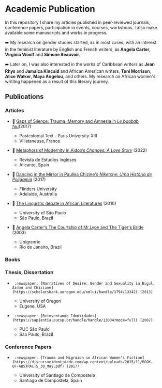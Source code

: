 # Academic Publication

In this repository I share my articles published in peer-reviewed journals, 
conference papers, participation in events, courses, workshops. I also make available some manuscripts and works in progress. 


:arrow_right: My research on gender studies started, as in most cases, with an interest in the feminist literature by English and French writers, as **Angela Carter**, **Virginia Woolf** and **Simone Beauvoir**.

:arrow_right: Later on, I was also interested in the works of Caribbean writers as **Jean Rhys** and **Jamaica Kincaid** and African American writers, **Toni Morrison**, **Alice Walker**, **Maya Angelou**, and others. My research on 
African women's writitng happened as a result of this literary journey. 



## Publications
### Articles
- 	:newspaper: [Gaps of Silence: Trauma, Memory and Amnesia in *Le baobab fou*](https://www.postcolonial.org/index.php/pct/article/viewFile/2165/2086)(2017)
	- Postcolonial Text - Paris University-XIII
	- Villetaneuse, France 
								
- 	:newspaper: [Metaphors of Modernity in Aidoo’s *Changes: A Love Story*](https://rua.ua.es/dspace/bitstream/10045/121345/1/RAEI_2022_36_07.pdf) (2022)
	- Revista de Estudios Ingleses
	- Alicante, Spain
								
								
- 	:newspaper: [Dancing in the Mirror in Paulina Chizine's *Niketche: Uma História de Poligamia*](https://fhrc.flinders.edu.au/transnational/vol9_issue2.html) (2017)
	 - Flinders University 
	 - Adelaide, Australia
	 
 - 	:newspaper: [The Linguistic debate in African Literatures](https://www.revistas.usp.br/africa/article/view/96114/95337) (2010)
        
	- University of São Paulo
	- São Paulo, Brazil
        


- 	:newspaper: [Angela Carter's The Courtship of Mr.Lyon and The Tiger's Bride](http://publicacoes.unigranrio.edu.br/index.php/reihm/article/view/454/445) (2003)

	- Unigranrio
	- Rio de Janeiro, Brazil
	  

### Books

### Thesis, Dissertation

-      :newspaper: [Narratives of Desire: Gender and Sexuality in Bugul, Aidoo and Chiziane](https://scholarsbank.uoregon.edu/xmlui/handle/1794/13342) (2013)
	- University of Oregon
	- Eugene, USA
	    
-      :newspaper: [Reinventando Identidades](https://sapientia.pucsp.br/handle/handle/13034?mode=full) (2007)
	- PUC São Paulo
	- São Paulo, Brazil         

### Conference Papers

  -      :newspaper: [Trauma and Migraion in African Women's Fiction] (https://discursoeidentidade.com/wp-content/uploads/2015/11/BOOK-OF-ABSTRACTS_30_May.pdf) (2017)
 	- University of Santiago de Compostela
	- Santiago de Compostela, Spain	


